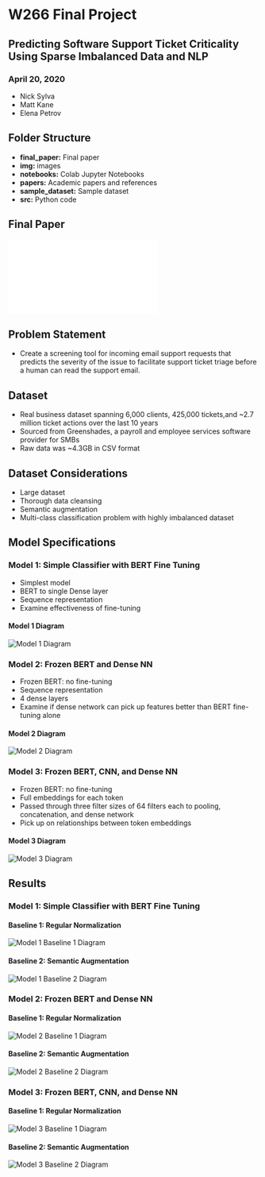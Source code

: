 # W266 Final Project
## Predicting Software Support Ticket Criticality Using Sparse Imbalanced Data and NLP
### April 20, 2020
* Nick Sylva
* Matt Kane
* Elena Petrov

## Folder Structure
* **final_paper:** Final paper
* **img:** images
* **notebooks:** Colab Jupyter Notebooks
* **papers:** Academic papers and references
* **sample_dataset:** Sample dataset
* **src:** Python code

## Final Paper
![Link to final paper](./final_paper/W266_final_paper_kane_petrov_sylva.pdf)

## Problem Statement
* Create a screening tool for incoming email support requests that predicts the severity of the issue to facilitate support ticket triage before a human can read the support email.

## Dataset
* Real business dataset spanning 6,000 clients, 425,000 tickets,and ~2.7 million ticket actions over the last 10 years
* Sourced from Greenshades, a payroll and employee services software provider for SMBs
* Raw data was ~4.3GB in CSV format

## Dataset Considerations
* Large dataset
* Thorough data cleansing
* Semantic augmentation
* Multi-class classification problem with highly imbalanced dataset

## Model Specifications

### Model 1: Simple Classifier with BERT Fine Tuning
* Simplest model
* BERT to single Dense layer
* Sequence representation
* Examine effectiveness of fine-tuning

#### Model 1 Diagram
![Model 1 Diagram](./img/model_1_diagram.png)

### Model 2: Frozen BERT and Dense NN
* Frozen BERT: no fine-tuning
* Sequence representation
* 4 dense layers
* Examine if dense network can pick up features better than BERT fine-tuning alone

#### Model 2 Diagram
![Model 2 Diagram](./img/model_2_diagram.png)

### Model 3: Frozen BERT, CNN, and Dense NN
* Frozen BERT: no fine-tuning
* Full embeddings for each token
* Passed through three filter sizes of 64 filters each to pooling, concatenation, and dense network
* Pick up on relationships between token embeddings

#### Model 3 Diagram
![Model 3 Diagram](./img/model_3_diagram.png)

## Results

### Model 1: Simple Classifier with BERT Fine Tuning
#### Baseline 1: Regular Normalization
![Model 1 Baseline 1 Diagram](./img/img_model1_b1.jpg)
#### Baseline 2: Semantic Augmentation
![Model 1 Baseline 2 Diagram](./img/img_model1_b2.jpg)

### Model 2: Frozen BERT and Dense NN
#### Baseline 1: Regular Normalization
![Model 2 Baseline 1 Diagram](./img/img_model2_b1.jpg)
#### Baseline 2: Semantic Augmentation
![Model 2 Baseline 2 Diagram](./img/img_model2_b2.jpg)

### Model 3: Frozen BERT, CNN, and Dense NN
#### Baseline 1: Regular Normalization
![Model 3 Baseline 1 Diagram](./img/img_model3_b1.jpg)
#### Baseline 2: Semantic Augmentation
![Model 3 Baseline 2 Diagram](./img/img_model3_b2.jpg)
